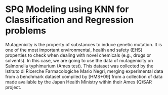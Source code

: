 # SPQ Modeling using KNN for Classification and Regression problems

Mutagenicity is the property of substances to induce genetic mutation. It is one of the most important environmental, health and safety (EHS) properties to check when dealing with novel chemicals (e.g., drugs or solvents). In this case, we are going to use the data of mutagenicity on Salmonella typhimurium (Ames test). This dataset was collected by the Istituto di Ricerche Farmacologiche Mario Negri, merging experimental data from a benchmark dataset compiled by [HMS+09] from a collection of data made available by the Japan Health Ministry within their Ames (Q)SAR project.
